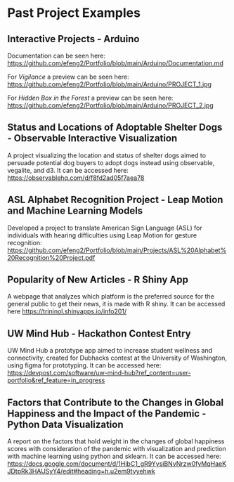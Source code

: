 # Past Project Examples

## Interactive Projects - Arduino
Documentation can be seen here: https://github.com/efeng2/Portfolio/blob/main/Arduino/Documentation.md

For *Vigilance* a preview can be seen here: https://github.com/efeng2/Portfolio/blob/main/Arduino/PROJECT_1.jpg

For *Hidden Box in the Forest* a preview can be seen here: https://github.com/efeng2/Portfolio/blob/main/Arduino/PROJECT_2.jpg

## Status and Locations of Adoptable Shelter Dogs - Observable Interactive Visualization
A project visualizing the location and status of shelter dogs aimed to persuade potential dog buyers to adopt dogs instead using observable, vegalite, and d3. It can be accessed here: https://observablehq.com/d/f8fd2ad05f7aea78

## ASL Alphabet Recognition Project - Leap Motion and Machine Learning Models
Developed a project to translate American Sign Language (ASL) for individuals with hearing difficulties using Leap Motion for gesture recognition: https://github.com/efeng2/Portfolio/blob/main/Projects/ASL%20Alphabet%20Recognition%20Project.pdf

## Popularity of New Articles - R Shiny App
A webpage that analyzes which platform is the preferred source for the general public to get their news, it is made with R shiny. It can be accessed here https://trininol.shinyapps.io/info201/

## UW Mind Hub - Hackathon Contest Entry
UW Mind Hub a prototype app aimed to increase student wellness and connectivity, created for Dubhacks contest at the University of Washington, using figma for prototyping. It can be accessed here: https://devpost.com/software/uw-mind-hub?ref_content=user-portfolio&ref_feature=in_progress

## Factors that Contribute to the Changes in Global Happiness and the Impact of the Pandemic - Python Data Visualization
A report on the factors that hold weight in the changes of global happiness scores with consideration of the pandemic with visualization and prediction with machine learning using python and sklearn. It can be accessed here: https://docs.google.com/document/d/1HibC1_gR9YysiBNvNrzw0fyMqHaeKJDtpRk3HAUSyY4/edit#heading=h.u2em9tyyehwk
